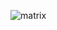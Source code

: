 ![matrix](https://user-images.githubusercontent.com/92885309/199971268-36de81a4-ec36-40e1-af02-40f24a698182.png)

